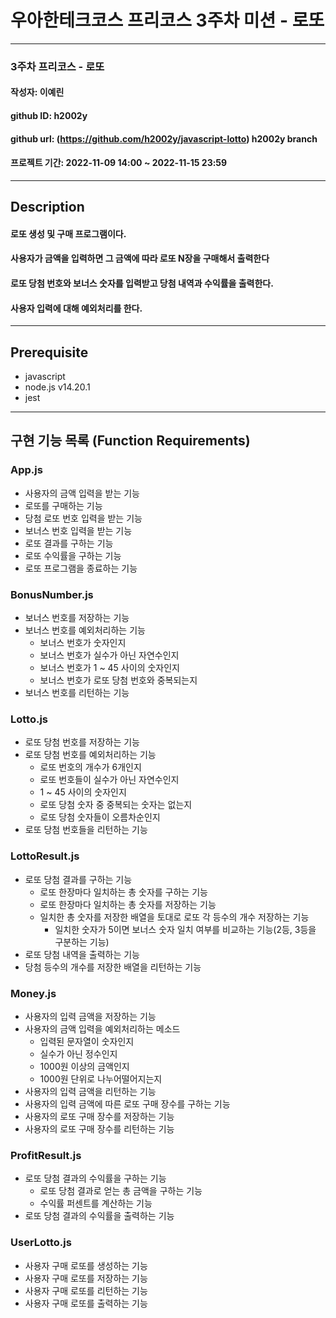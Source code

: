 # 우아한테크코스 프리코스 3주차 미션 - 로또

---

### 3주차 프리코스 - 로또

#### 작성자: 이예린

#### github ID: h2002y

#### github url: (https://github.com/h2002y/javascript-lotto) h2002y branch

#### 프로젝트 기간: 2022-11-09 14:00 ~ 2022-11-15 23:59

---

## Description

#### 로또 생성 및 구매 프로그램이다.

#### 사용자가 금액을 입력하면 그 금액에 따라 로또 N장을 구매해서 출력한다

#### 로또 당첨 번호와 보너스 숫자를 입력받고 당첨 내역과 수익률을 출력한다.

#### 사용자 입력에 대해 예외처리를 한다.

---

## Prerequisite

- javascript
- node.js v14.20.1
- jest

---

## 구현 기능 목록 (Function Requirements)

### App.js

- 사용자의 금액 입력을 받는 기능
- 로또를 구매하는 기능
- 당첨 로또 번호 입력을 받는 기능
- 보너스 번호 입력을 받는 기능
- 로또 결과를 구하는 기능
- 로또 수익률을 구하는 기능
- 로또 프로그램을 종료하는 기능

### BonusNumber.js

- 보너스 번호를 저장하는 기능
- 보너스 번호를 예외처리하는 기능
  - 보너스 번호가 숫자인지
  - 보너스 번호가 실수가 아닌 자연수인지
  - 보너스 번호가 1 ~ 45 사이의 숫자인지
  - 보너스 번호가 로또 당첨 번호와 중복되는지
- 보너스 번호를 리턴하는 기능

### Lotto.js

- 로또 당첨 번호를 저장하는 기능
- 로또 당첨 번호를 예외처리하는 기능
  - 로또 번호의 개수가 6개인지
  - 로또 번호들이 실수가 아닌 자연수인지
  - 1 ~ 45 사이의 숫자인지
  - 로또 당첨 숫자 중 중복되는 숫자는 없는지
  - 로또 당첨 숫자들이 오름차순인지
- 로또 당첨 번호들을 리턴하는 기능

### LottoResult.js

- 로또 당첨 결과를 구하는 기능
  - 로또 한장마다 일치하는 총 숫자를 구하는 기능
  - 로또 한장마다 일치하는 총 숫자를 저장하는 기능
  - 일치한 총 숫자를 저장한 배열을 토대로 로또 각 등수의 개수 저장하는 기능
    - 일치한 숫자가 5이면 보너스 숫자 일치 여부를 비교하는 기능(2등, 3등을 구분하는 기능)
- 로또 당첨 내역을 출력하는 기능
- 당첨 등수의 개수를 저장한 배열을 리턴하는 기능

### Money.js

- 사용자의 입력 금액을 저장하는 기능
- 사용자의 금액 입력을 예외처리하는 메소드
  - 입력된 문자열이 숫자인지
  - 실수가 아닌 정수인지
  - 1000원 이상의 금액인지
  - 1000원 단위로 나누어떨어지는지
- 사용자의 입력 금액을 리턴하는 기능
- 사용자의 입력 금액에 따른 로또 구매 장수를 구하는 기능
- 사용자의 로또 구매 장수를 저장하는 기능
- 사용자의 로또 구매 장수를 리턴하는 기능

### ProfitResult.js

- 로또 당첨 결과의 수익률을 구하는 기능
  - 로또 당첨 결과로 얻는 총 금액을 구하는 기능
  - 수익률 퍼센트를 계산하는 기능
- 로또 당첨 결과의 수익률을 출력하는 기능

### UserLotto.js

- 사용자 구매 로또를 생성하는 기능
- 사용자 구매 로또를 저장하는 기능
- 사용자 구매 로또를 리턴하는 기능
- 사용자 구매 로또를 출력하는 기능

